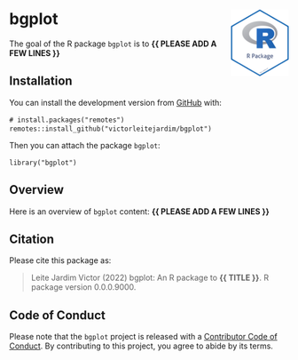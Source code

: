 <!-- README.md is generated from README.Rmd. Please edit that file -->

# bgplot <img src="man/figures/package-sticker.png" align="right" style="float:right; height:120px;"/>

<!-- badges: start -->
<!-- badges: end -->

The goal of the R package `bgplot` is to **{{ PLEASE ADD A FEW LINES
}}**

## Installation

You can install the development version from
[GitHub](https://github.com/) with:

    # install.packages("remotes")
    remotes::install_github("victorleitejardim/bgplot")

Then you can attach the package `bgplot`:

    library("bgplot")

## Overview

Here is an overview of `bgplot` content: **{{ PLEASE ADD A FEW LINES
}}**

## Citation

Please cite this package as:

> Leite Jardim Victor (2022) bgplot: An R package to **{{ TITLE }}**. R
> package version 0.0.0.9000.

## Code of Conduct

Please note that the `bgplot` project is released with a [Contributor
Code of
Conduct](https://contributor-covenant.org/version/2/0/CODE_OF_CONDUCT.html).
By contributing to this project, you agree to abide by its terms.
